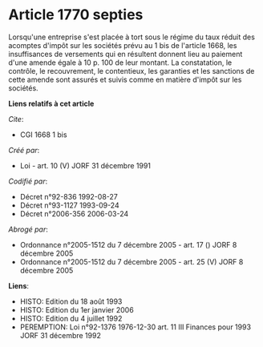 # Article 1770 septies

Lorsqu'une entreprise s'est placée à tort sous le régime du taux réduit des acomptes d'impôt sur les sociétés prévu au 1 bis
de l'article 1668, les insuffisances de versements qui en résultent donnent lieu au paiement d'une amende égale à 10 p. 100
de leur montant. La constatation, le contrôle, le recouvrement, le contentieux, les garanties et les sanctions de cette
amende sont assurés et suivis comme en matière d'impôt sur les sociétés.

**Liens relatifs à cet article**

_Cite_:

  - CGI 1668 1 bis

_Créé par_:

  - Loi - art. 10 (V) JORF 31 décembre 1991

_Codifié par_:

  - Décret n°92-836 1992-08-27
  - Décret n°93-1127 1993-09-24
  - Décret n°2006-356 2006-03-24

_Abrogé par_:

  - Ordonnance n°2005-1512 du 7 décembre 2005 - art. 17 () JORF 8 décembre 2005
  - Ordonnance n°2005-1512 du 7 décembre 2005 - art. 25 (V) JORF 8 décembre 2005

**Liens**:

  - HISTO: Edition du 18 août 1993
  - HISTO: Edition du 1er janvier 2006
  - HISTO: Edition du 4 juillet 1992
  - PEREMPTION: Loi n°92-1376 1976-12-30 art. 11 III Finances pour 1993 JORF 31 décembre 1992

